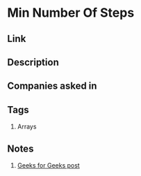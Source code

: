 # Min Number Of Steps

## Link

## Description

## Companies asked in

## Tags

1. Arrays

## Notes

1. [Geeks for Geeks post](http://www.geeksforgeeks.org/minimum-number-of-jumps-to-reach-end-of-a-given-array/)